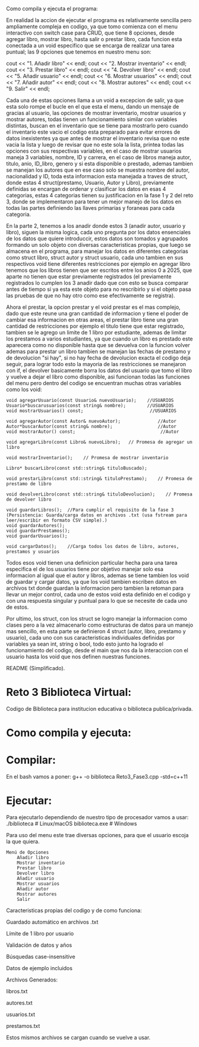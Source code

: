 Como compila y ejecuta el programa:

En realidad la accion de ejecutar el programa es relativamente sencilla pero ampliamente compleja en codigo, ya que tomo comienza con el menu interactivo con switch case para CRUD, que tiene 8 opciones, desde agregar libro, mostrar libro, hasta salir o prestar libro, cada funcion esta conectada a un void especifico que se encarga de realizar una tarea puntual; las 9 opciones que tenemos en nuestro menu son:

cout << "1. Añadir libro" << endl;
cout << "2. Mostrar inventario" << endl;
cout << "3. Prestar libro" << endl;
cout << "4. Devolver libro" << endl;
cout << "5. Añadir usuario" << endl;
cout << "6. Mostrar usuarios" << endl;
cout << "7. Añadir autor" << endl;
cout << "8. Mostrar autores" << endl;
cout << "9. Salir" << endl;

Cada una de estas opciones llama a un void a excepcion de salir, ya que esta solo rompe el bucle en el que esta el menu, dando un mensaje de gracias al usuario, las opciones de mostrar inventario, mostrar usuarios y mostrar autores, todas tienen un funcionamiento similar con variables distintas, buscan en el inventario que se tiene para mostrarlo pero cuando el inventario este vacio el codigo esta preparado para evitar errores de datos inexistentes ya que antes de mostrar el inventario revisa que no este vacia la lista y luego de revisar que no este sola la lista, printea todas las opciones con sus respectivas variables, en el caso de mostrar usuarios maneja 3 variables, nombre, ID y carrera, en el caso de libros maneja autor, titulo, anio, ID_libro, genero y si esta disponible o prestado, ademas tambien se manejan los autores que en ese caso solo se muestra nombre del autor, nacionalidad y ID, toda esta informacion esta manejada a traves de struct, donde estas 4 struct(prestamo, Usuario, Autor y Libro), previamente definidas se encargan de ordenar y clasificar los datos en esas 4 categorias, estas 4 categorias tienen su justificacion en la fase 1 y 2 del reto 3, donde se implementaron para tener un mejor manejo de los datos en todas las partes definiendo las llaves primarias y foraneas para cada categoria.

En la parte 2, tenemos a los anadir donde estos 3 (anadir autor, usuario y libro), siguen la misma logica, cada uno pregunta por los datos ensenciales de los datos que quiere introduccir, estos datos son tomados y agrupados formando un solo objeto con diversas caracteristicas propias, que luego se almacena en el programa, para manejar los datos en diferentes categorias como struct libro, struct autor y struct usuario, cada uno tambien en sus respectivos void tiene diferentes restricciones por ejemplo en agregar libro tenemos que los libros tienen que ser escritos entre los anios 0 a 2025, que aparte no tienen que estar previamente registrados (el previamente registrados lo cumplen los 3 anadir dado que con esto se busca comparar antes de tiempo si ya esta este objeto para no rescribirlo y si el objeto pasa las pruebas de que no hay otro como ese efectivamente se registra).

Ahora el prestar, la opcion prestar y el void prestar es el mas complejo, dado que este reune una gran cantidad de informacion y tiene el poder de cambiar esa informacion en otras areas, el prestar libro tiene una gran cantidad de restricciones por ejemplo el titulo tiene que estar registrado, tambien se le agrego un limite de 1 libro por estudiante, ademas de limitar los prestamos a varios estudiantes, ya que cuando un libro es prestado este aparecera como no disponible hasta que se devuelva con la funcion volver ademas para prestar un libro tambien se manejan las fechas de prestamo y de devolucion "si hay", si no hay fecha de devolucion exacta el codigo deja seguir, para lograr todo esto la mayoria de las restricciones se manejaron con if, el devolver basicamente borra los datos del usuario que tomo el libro y vuelve a dejar el libro como disponible, asi funcionan todas las funciones del menu pero dentro del codigo se encuentran muchas otras variables como los void:

    void agregarUsuario(const Usuario& nuevoUsuario);    //USUARIOS
    Usuario*buscarusuarios(const string& nombre);        //USUARIOS
    void mostrarUsuarios() const;                         //USUARIOS

    void agregarAutor(const Autor& nuevoAutor);              //Autor
    Autor*buscarAutor(const string& nombre);                 //Autor
    void mostrarAutor() const;                                //Autor

    void agregarLibro(const Libro& nuevoLibro);   // Promesa de agregar un libro

    void mostrarInventario();    // Promesa de mostrar inventario

    Libro* buscarLibro(const std::string& tituloBuscado);

    void prestarLibro(const std::string& tituloPrestamo);    // Promesa de prestamo de libro

    void devolverLibro(const std::string& tituloDevolucion);    // Promesa de devolver libro

    void guardarLibros();  //Para cumplir el requisito de la fase 3 (Persistencia: Guarda/carga datos en archivos .txt (usa fstream para leer/escribir en formato CSV simple).)
    void guardarAutores();
    void guardarPrestamos();
    void guardarUsuarios();

    void cargarDatos();    //Carga todos los datos de libro, autores, prestamos y usuarios

Todos esos void tienen una definicion particular hecha para una tarea especifica el de los usuarios tiene por objetivo manejar solo esa informacion al igual que el autor y libros, ademas se tiene tambien los void de guardar y cargar datos, ya que los void tambien escriben datos en archivos txt donde guardan la informacion pero tambien la retoman para llevar un mejor control, cada uno de estos void esta definido en el codigo y con una respuesta singular y puntual para lo que se necesite de cada uno de estos.

Por ultimo, los struct, con los struct se logro manejar la informacion como clases pero a la vez almacenarlo como estructuras de datos para un manejo mas sencillo, en esta parte se definieron 4 struct (autor, libro, prestamo y usuario), cada uno con sus caracteristicas individuales definidas por variables ya sean int, string o bool, todo esto junto ha logrado el funcionamiento del codigo, desde el main que nos da la interaccion con el usuario hasta los void que nos definen nuestras funciones.


README (Simplificado).

# Reto 3 Biblioteca Virtual:

Codigo de Biblioteca para institucion educativa o biblioteca publica/privada.

# Como compila y ejecuta:

# Compilar:
En el bash vamos a poner:
g++ -o biblioteca Reto3_Fase3.cpp -std=c++11

# Ejecutar:
Para ejecutarlo dependiendo de nuestro tipo de procesador vamos a usar:
./biblioteca        # Linux/macOS
biblioteca.exe      # Windows

Para uso del menu este trae diversas opciones, para que el usuario escoja la que quiera.

    Menú de Opciones
        Añadir libro
        Mostrar inventario
        Prestar libro
        Devolver libro
        Añadir usuario
        Mostrar usuarios
        Añadir autor
        Mostrar autores
        Salir

Caracteristicas propias del codigo y de como funciona:

Guardado automático en archivos .txt

Límite de 1 libro por usuario

Validación de datos y años

Búsquedas case-insensitive

Datos de ejemplo incluidos

Archivos Generados:

libros.txt

autores.txt

usuarios.txt

prestamos.txt

Estos mismos archivos se cargan cuando se vuelve a usar.